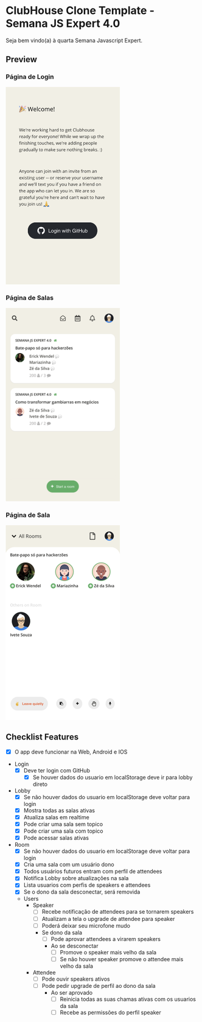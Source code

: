 # ClubHouse Clone Template - Semana JS Expert 4.0

Seja bem vindo(a) à quarta Semana Javascript Expert.


## Preview

### Página de Login

<img src="https://github.com/ErickWendel/semanajsexpert-clubhouse-template/raw/main/assets/printscreen/clubhouse-login.PNG" width="300" alt="Login" />

### Página de Salas

<img src="https://github.com/ErickWendel/semanajsexpert-clubhouse-template/raw/main/assets/printscreen/clubhouse-home.PNG" width="300" alt="Home" />

### Página de Sala

<img src="https://github.com/ErickWendel/semanajsexpert-clubhouse-template/raw/main/assets/printscreen/clubhouse-room.PNG" width="300" alt="Room" />

## Checklist Features

- [x] O app deve funcionar na Web, Android e IOS
- Login
  - [x] Deve ter login com GitHub
    - [x] Se houver dados do usuario em localStorage deve ir para lobby direto

- Lobby
  - [x] Se não houver dados do usuario em localStorage deve voltar para login
  - [x] Mostra todas as salas ativas
  - [x] Atualiza salas em realtime
  - [x] Pode criar uma sala sem topico
  - [x] Pode criar uma sala com topico
  - [x] Pode acessar salas ativas
- Room
  - [x] Se não houver dados do usuario em localStorage deve voltar para login
  - [x] Cria uma sala com um usuário dono
  - [x] Todos usuários futuros entram com perfil de attendees
  - [x] Notifica Lobby sobre atualizações na sala
  - [x] Lista usuarios com perfis de speakers e attendees
  - [x] Se o dono da sala desconectar, será removida
  - Users
    - Speaker
      - [ ] Recebe notificação de attendees para se tornarem speakers
      - [ ] Atualizam a tela o upgrade de attendee para speaker
      - [ ] Poderá deixar seu microfone mudo
      - Se dono da sala
        - [ ] Pode aprovar attendees a virarem speakers
        - Ao se desconectar
          - [ ] Promove o speaker mais velho da sala
          - [ ] Se não houver speaker promove o attendee mais velho da sala
    - Attendee
      - [ ] Pode ouvir speakers ativos
      - [ ] Pode pedir upgrade de perfil ao dono da sala
        - Ao ser aprovado
          - [ ] Reinicia todas as suas chamas ativas com os usuarios da sala
          - [ ] Recebe as permissões do perfil speaker
